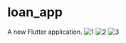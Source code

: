 # loan_app

A new Flutter application.
![1](https://github.com/Shreya0706/Budget/assets/80683920/90ec7260-0b36-4a0c-800e-9d0207627abc)
![2](https://github.com/Shreya0706/Budget/assets/80683920/d9dc06e4-01ee-4800-ba62-e42b9d2dc5eb)
![3](https://github.com/Shreya0706/Budget/assets/80683920/ac40c47e-8b82-438a-8886-665a3169c966)

